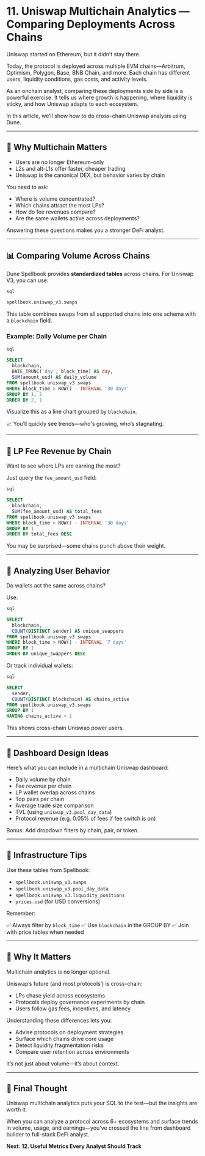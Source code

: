 # 11. Uniswap Multichain Analytics — Comparing Deployments Across Chains

Uniswap started on Ethereum, but it didn’t stay there.

Today, the protocol is deployed across multiple EVM chains—Arbitrum, Optimism, Polygon, Base, BNB Chain, and more. Each chain has different users, liquidity conditions, gas costs, and activity levels.

As an onchain analyst, comparing these deployments side by side is a powerful exercise. It tells us where growth is happening, where liquidity is sticky, and how Uniswap adapts to each ecosystem.

In this article, we’ll show how to do cross-chain Uniswap analysis using Dune.

---

## 🤯 Why Multichain Matters

- Users are no longer Ethereum-only
- L2s and alt-L1s offer faster, cheaper trading
- Uniswap is the canonical DEX, but behavior varies by chain

You need to ask:

- Where is volume concentrated?
- Which chains attract the most LPs?
- How do fee revenues compare?
- Are the same wallets active across deployments?

Answering these questions makes you a stronger DeFi analyst.

---

## 📊 Comparing Volume Across Chains

Dune Spellbook provides **standardized tables** across chains. For Uniswap V3, you can use:

```sql
sql

spellbook.uniswap_v3.swaps
```

This table combines swaps from all supported chains into one schema with a `blockchain` field.

### Example: Daily Volume per Chain

```sql
sql

SELECT 
  blockchain,
  DATE_TRUNC('day', block_time) AS day,
  SUM(amount_usd) AS daily_volume
FROM spellbook.uniswap_v3.swaps
WHERE block_time > NOW() - INTERVAL '30 days'
GROUP BY 1, 2
ORDER BY 2, 1
```

Visualize this as a line chart grouped by `blockchain`.

📈 You’ll quickly see trends—who's growing, who’s stagnating.

------

## 💸 LP Fee Revenue by Chain

Want to see where LPs are earning the most?

Just query the `fee_amount_usd` field:

```sql
sql

SELECT 
  blockchain,
  SUM(fee_amount_usd) AS total_fees
FROM spellbook.uniswap_v3.swaps
WHERE block_time > NOW() - INTERVAL '30 days'
GROUP BY 1
ORDER BY total_fees DESC
```

You may be surprised—some chains punch above their weight.

------

## 🧠 Analyzing User Behavior

Do wallets act the same across chains?

Use:

```sql
sql

SELECT 
  blockchain,
  COUNT(DISTINCT sender) AS unique_swappers
FROM spellbook.uniswap_v3.swaps
WHERE block_time > NOW() - INTERVAL '7 days'
GROUP BY 1
ORDER BY unique_swappers DESC
```

Or track individual wallets:

```sql
sql

SELECT 
  sender,
  COUNT(DISTINCT blockchain) AS chains_active
FROM spellbook.uniswap_v3.swaps
GROUP BY 1
HAVING chains_active > 1
```

This shows cross-chain Uniswap power users.

------

## 🧰 Dashboard Design Ideas

Here’s what you can include in a multichain Uniswap dashboard:

- Daily volume by chain
- Fee revenue per chain
- LP wallet overlap across chains
- Top pairs per chain
- Average trade size comparison
- TVL (using `uniswap_v3.pool_day_data`)
- Protocol revenue (e.g. 0.05% of fees if fee switch is on)

Bonus: Add dropdown filters by chain, pair, or token.

------

## 🧱 Infrastructure Tips

Use these tables from Spellbook:

- `spellbook.uniswap_v3.swaps`
- `spellbook.uniswap_v3.pool_day_data`
- `spellbook.uniswap_v3.liquidity_positions`
- `prices.usd` (for USD conversions)

Remember:

✅ Always filter by `block_time`
 ✅ Use `blockchain` in the GROUP BY
 ✅ Join with price tables when needed

------

## 🎯 Why It Matters

Multichain analytics is no longer optional.

Uniswap’s future (and most protocols’) is cross-chain:

- LPs chase yield across ecosystems
- Protocols deploy governance experiments by chain
- Users follow gas fees, incentives, and latency

Understanding these differences lets you:

- Advise protocols on deployment strategies
- Surface which chains drive core usage
- Detect liquidity fragmentation risks
- Compare user retention across environments

It’s not just about volume—it’s about context.

------

## 🚀 Final Thought

Uniswap multichain analytics puts your SQL to the test—but the insights are worth it.

When you can analyze a protocol across 6+ ecosystems and surface trends in volume, usage, and earnings—you’ve crossed the line from dashboard builder to full-stack DeFi analyst.

**Next: 12. Useful Metrics Every Analyst Should Track**